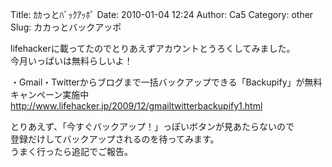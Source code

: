 Title: ｶｶっとﾊﾞｯｸｱｯﾎﾟ
Date: 2010-01-04 12:24
Author: Ca5
Category: other
Slug: カカっとバックアッポ

lifehackerに載ってたのでとりあえずアカウントとうろくしてみました。  
今月いっぱいは無料らしいよ！

・Gmail・Twitterからブログまで一括バックアップできる「Backupify」が無料キャンペーン実施中  
<http://www.lifehacker.jp/2009/12/gmailtwitterbackupify1.html>

とりあえず、「今すぐバックアップ！」っぽいボタンが見あたらないので  
登録だけしてバックアップされるのを待ってみます。  
うまく行ったら追記でご報告。
